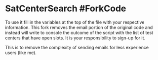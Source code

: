 # SatCenterSearch #ForkCode #
To use it fill in the variables at the top of the file with your respective information. This fork removes the email portion of the original code and instead will write to console the outcome of the script with the list of test centers that have open slots. It is your responsibility to sign-up for it.

This is to remove the complexity of sending emails for less experience users (like me).
